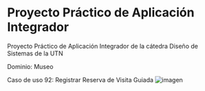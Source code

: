 # Proyecto Práctico de Aplicación Integrador
Proyecto Práctico de Aplicación Integrador de la cátedra Diseño de Sistemas de la UTN

Dominio: Museo

Caso de uso 92: Registrar Reserva de Visita Guiada
![imagen](https://user-images.githubusercontent.com/63880187/136282813-10c7fb91-87ed-4b29-83b8-383f016275a3.png)

